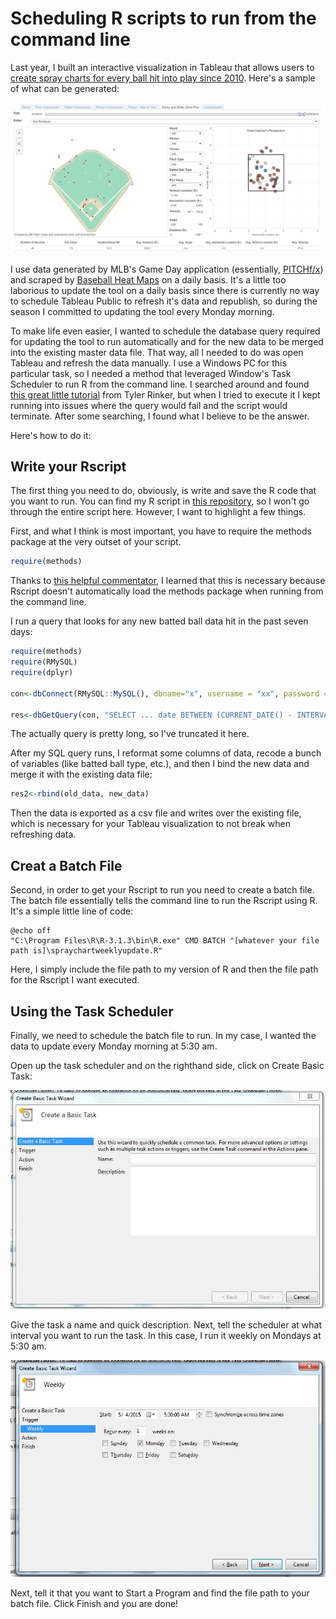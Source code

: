 # Scheduling R scripts to run from the command line
Last year, I built an interactive visualization in Tableau that allows users to [create spray charts for every ball hit into play since 2010](https://public.tableau.com/profile/billpetti#!/vizhome/SprayChartComparison/SprayandStrikeZonePlot). Here's a sample of what can be generated:

![alt text](https://github.com/BillPetti/Spray-Chart-Tool/blob/master/images/Tableau_screenshot.png?raw=true)

I use data generated by MLB's Game Day application (essentially, [PITCHf/x](http://www.sportvision.com/baseball/pitchfx®)) and scraped by [Baseball Heat Maps](http://www.baseballheatmaps.com) on a daily basis. It's a little too laborious to update the tool on a daily basis since there is currently no way to schedule Tableau Public to refresh it's data and republish, so during the season I committed to updating the tool every Monday morning.

To make life even easier, I wanted to schedule the database query required for updating the tool to run automatically and for the new data to be merged into the existing master data file. That way, all I needed to do was open Tableau and refresh the data manually. I use a Windows PC for this particular task, so I needed a method that leveraged Window's Task Scheduler to run R from the command line. I searched around and found [this great little tutorial](https://trinkerrstuff.wordpress.com/2015/02/11/scheduling-r-tasks-via-windows-task-scheduler/) from Tyler Rinker, but when I tried to execute it I kept running into issues where the query would fail and the script would terminate. After some searching, I found what I believe to be the answer.

Here's how to do it:

Write your Rscript
------------------
The first thing you need to do, obviously, is write and save the R code that you want to run. You can find my R script in [this repository](https://github.com/BillPetti/Spray-Chart-Tool), so I won't go through the entire script here. However, I want to highlight a few things.

First, and what I think is most important, you have to require the methods package at the very outset of your script.

``` r
require(methods)
```

Thanks to [this helpful commentator](http://stackoverflow.com/a/19468533/3987834), I learned that this is necessary because Rscript doesn't automatically load the methods package when running from the command line. 

I run a query that looks for any new batted ball data hit in the past seven days:

``` r
require(methods)
require(RMySQL)
require(dplyr)

con<-dbConnect(RMySQL::MySQL(), dbname="x", username = "xx", password = "xxx", host = "xxxx", port = 3306)

res<-dbGetQuery(con, "SELECT ... date BETWEEN (CURRENT_DATE() - INTERVAL 8 DAY) AND (CURRENT_DATE() - INTERVAL 1 DAY)")
```
The actually query is pretty long, so I've truncated it here. 

After my SQL query runs, I reformat some columns of data, recode a bunch of variables (like batted ball type, etc.), and then I bind the new data and merge it with the existing data file:

``` r
res2<-rbind(old_data, new_data)
```

Then the data is exported as a csv file and writes over the existing file, which is necessary for your Tableau visualization to not break when refreshing data.

Creat a Batch File
------------------
Second, in order to get your Rscript to run you need to create a batch file. The batch file essentially tells the command line to run the Rscript using R. It's a simple little line of code:

``` batch
@echo off 
"C:\Program Files\R\R-3.1.3\bin\R.exe" CMD BATCH "[whatever your file path is]\spraychartweeklyupdate.R"
```

Here, I simply include the file path to my version of R and then the file path for the Rscript I want executed.

Using the Task Scheduler
------------------------
Finally, we need to schedule the batch file to run. In my case, I wanted the data to update every Monday morning at 5:30 am.

Open up the task scheduler and on the righthand side, click on Create Basic Task: 

![alt text](https://github.com/BillPetti/Spray-Chart-Tool/blob/master/images/Task_Scheduler_1.JPG?raw=true)

Give the task a name and quick description. Next, tell the scheduler at what interval you want to run the task. In this case, I run it weekly on Mondays at 5:30 am. 

![alt text](https://github.com/BillPetti/Spray-Chart-Tool/blob/master/images/Task_Scheduler_2.JPG?raw=true)

Next, tell it that you want to Start a Program and find the file path to your batch file. Click Finish and you are done!
